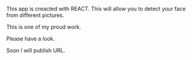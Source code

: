 This app is creacted with REACT. This will allow you to detect your face from different pictures.

This is one of my proud work. 

Please have a look.

Soon I will publish URL.